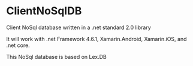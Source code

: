 # ClientNoSqlDB
Client NoSql database written in a .net standard 2.0 library 

It will work with .net Framework 4.6.1, Xamarin.Android, Xamarin.iOS, and .net core.  


This NoSql database is based on Lex.DB
